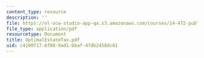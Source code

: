 ```yaml
---
content_type: resource
description: ''
file: https://ol-ocw-studio-app-qa.s3.amazonaws.com/courses/14-472-public-economics-ii-spring-2004/c4100f176f089ad1bbaf47db2458dc61_OptimalEstateTax.pdf
file_type: application/pdf
resourcetype: Document
title: OptimalEstateTax.pdf
uid: c4100f17-6f08-9ad1-bbaf-47db2458dc61
---
```

